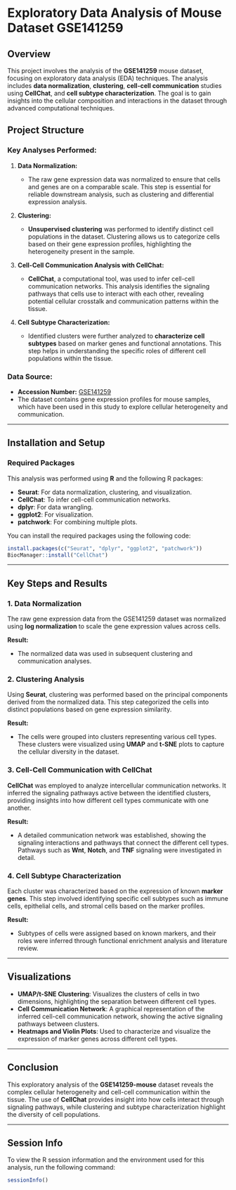 # Exploratory Data Analysis of Mouse Dataset GSE141259

## **Overview**

This project involves the analysis of the **GSE141259** mouse dataset, focusing on exploratory data analysis (EDA) techniques. The analysis includes **data normalization**, **clustering**, **cell-cell communication** studies using **CellChat**, and **cell subtype characterization**. The goal is to gain insights into the cellular composition and interactions in the dataset through advanced computational techniques.

## **Project Structure**

### **Key Analyses Performed:**

1. **Data Normalization:**
   - The raw gene expression data was normalized to ensure that cells and genes are on a comparable scale. This step is essential for reliable downstream analysis, such as clustering and differential expression analysis.
   
2. **Clustering:**
   - **Unsupervised clustering** was performed to identify distinct cell populations in the dataset. Clustering allows us to categorize cells based on their gene expression profiles, highlighting the heterogeneity present in the sample.
   
3. **Cell-Cell Communication Analysis with CellChat:**
   - **CellChat**, a computational tool, was used to infer cell-cell communication networks. This analysis identifies the signaling pathways that cells use to interact with each other, revealing potential cellular crosstalk and communication patterns within the tissue.

4. **Cell Subtype Characterization:**
   - Identified clusters were further analyzed to **characterize cell subtypes** based on marker genes and functional annotations. This step helps in understanding the specific roles of different cell populations within the tissue.

### **Data Source:**
- **Accession Number:** [GSE141259](https://www.ncbi.nlm.nih.gov/geo/query/acc.cgi?acc=GSE141259)  
- The dataset contains gene expression profiles for mouse samples, which have been used in this study to explore cellular heterogeneity and communication.

---

## **Installation and Setup**

### **Required Packages**

This analysis was performed using **R** and the following R packages:

- **Seurat**: For data normalization, clustering, and visualization.
- **CellChat**: To infer cell-cell communication networks.
- **dplyr**: For data wrangling.
- **ggplot2**: For visualization.
- **patchwork**: For combining multiple plots.

You can install the required packages using the following code:

```r
install.packages(c("Seurat", "dplyr", "ggplot2", "patchwork"))
BiocManager::install("CellChat")
```
---

## **Key Steps and Results**

### 1. **Data Normalization**
   The raw gene expression data from the GSE141259 dataset was normalized using **log normalization** to scale the gene expression values across cells.

   **Result:** 
   - The normalized data was used in subsequent clustering and communication analyses.

### 2. **Clustering Analysis**
   Using **Seurat**, clustering was performed based on the principal components derived from the normalized data. This step categorized the cells into distinct populations based on gene expression similarity.

   **Result:** 
   - The cells were grouped into clusters representing various cell types. These clusters were visualized using **UMAP** and **t-SNE** plots to capture the cellular diversity in the dataset.

### 3. **Cell-Cell Communication with CellChat**
   **CellChat** was employed to analyze intercellular communication networks. It inferred the signaling pathways active between the identified clusters, providing insights into how different cell types communicate with one another.

   **Result:**
   - A detailed communication network was established, showing the signaling interactions and pathways that connect the different cell types. Pathways such as **Wnt**, **Notch**, and **TNF** signaling were investigated in detail.

### 4. **Cell Subtype Characterization**
   Each cluster was characterized based on the expression of known **marker genes**. This step involved identifying specific cell subtypes such as immune cells, epithelial cells, and stromal cells based on the marker profiles.

   **Result:**
   - Subtypes of cells were assigned based on known markers, and their roles were inferred through functional enrichment analysis and literature review.

---

## **Visualizations**

- **UMAP/t-SNE Clustering**: Visualizes the clusters of cells in two dimensions, highlighting the separation between different cell types.
- **Cell Communication Network**: A graphical representation of the inferred cell-cell communication network, showing the active signaling pathways between clusters.
- **Heatmaps and Violin Plots**: Used to characterize and visualize the expression of marker genes across different cell types.

---

## **Conclusion**

This exploratory analysis of the **GSE141259-mouse** dataset reveals the complex cellular heterogeneity and cell-cell communication within the tissue. The use of **CellChat** provides insight into how cells interact through signaling pathways, while clustering and subtype characterization highlight the diversity of cell populations.

---

## **Session Info**

To view the R session information and the environment used for this analysis, run the following command:

```r
sessionInfo()
```
